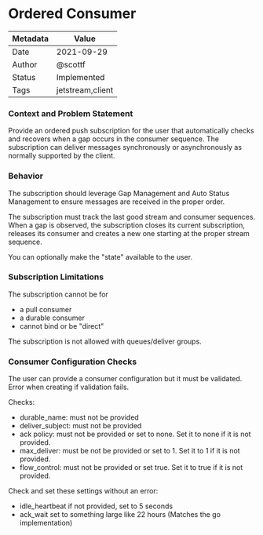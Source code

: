 # Ordered Consumer

|Metadata|Value|
|--------|-----|
|Date    |2021-09-29|
|Author  |@scottf|
|Status  |Implemented|
|Tags    |jetstream,client|

### Context and Problem Statement

Provide an ordered push subscription for the user that automatically checks and recovers when a gap occurs in the consumer sequence.
The subscription can deliver messages synchronously or asynchronously as normally supported by the client.

### Behavior

The subscription should leverage Gap Management and Auto Status Management to ensure messages are received in the proper order.

The subscription must track the last good stream and consumer sequences.
When a gap is observed, the subscription closes its current subscription,
releases its consumer and creates a new one starting at the proper stream sequence.

You can optionally make the "state" available to the user.

### Subscription Limitations

The subscription cannot be for 
- a pull consumer
- a durable consumer
- cannot bind or be "direct"

The subscription is not allowed with queues/deliver groups.

### Consumer Configuration Checks

The user can provide a consumer configuration but it must be validated. Error when creating if validation fails.

Checks:

- durable_name: must not be provided
- deliver_subject: must not be provided
- ack policy: must not be provided or set to none. Set it to none if it is not provided.
- max_deliver: must be not be provided or set to 1. Set it to 1 if it is not provided.
- flow_control: must not be provided or set true. Set it to true if it is not provided.
 
Check and set these settings without an error:  

- idle_heartbeat if not provided, set to 5 seconds
- ack_wait set to something large like 22 hours (Matches the go implementation)
